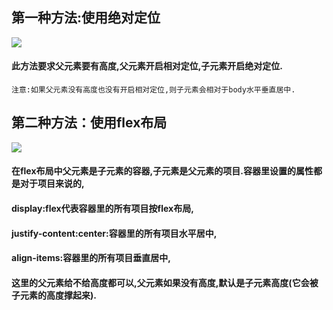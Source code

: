 ##   第一种方法:使用绝对定位
![](https://img-blog.csdnimg.cn/20190328214815144.png?x-oss-process=image/watermark,type_ZmFuZ3poZW5naGVpdGk,shadow_10,text_aHR0cHM6Ly9ibG9nLmNzZG4ubmV0L2NoZW5saW04Nw==,size_16,color_FFFFFF,t_70)
#### 此方法要求父元素要有高度,父元素开启相对定位,子元素开启绝对定位.
	注意:如果父元素没有高度也没有开启相对定位,则子元素会相对于body水平垂直居中.

##  第二种方法：使用flex布局
![](https://img-blog.csdnimg.cn/20190328220304123.png?x-oss-process=image/watermark,type_ZmFuZ3poZW5naGVpdGk,shadow_10,text_aHR0cHM6Ly9ibG9nLmNzZG4ubmV0L2NoZW5saW04Nw==,size_16,color_FFFFFF,t_70)
####  在flex布局中父元素是子元素的容器,子元素是父元素的项目.容器里设置的属性都是对于项目来说的,
####  display:flex代表容器里的所有项目按flex布局,
####  justify-content:center:容器里的所有项目水平居中,
####  align-items:容器里的所有项目垂直居中,
####  这里的父元素给不给高度都可以,父元素如果没有高度,默认是子元素高度(它会被子元素的高度撑起来).
